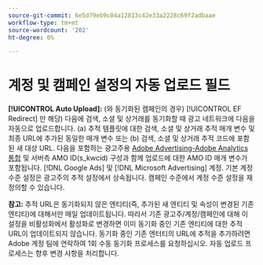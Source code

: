 ```yaml
---
source-git-commit: 6e5d79eb9c04a12813c42e33a2228c69f2adbaae
workflow-type: tm+mt
source-wordcount: '202'
ht-degree: 0%

---
```

# 계정 및 캠페인 설정의 자동 업로드 필드

**[!UICONTROL Auto Upload]:** (와 동기화된 캠페인의 경우) [!UICONTROL EF Redirect] 만 해당) 다음에 검색, 소셜 및 상거래를 동기화할 때 광고 네트워크에 다음을 자동으로 업로드합니다. (a) 추적 템플릿에 대한 검색, 소셜 및 상거래 추적 매개 변수 및 최종 URL에 추가된 동일한 매개 변수 또는 (b) 검색, 소셜 및 상거래 추적 코드에 포함된 새 대상 URL. 다음을 포함하는 광고주용 [Adobe Advertising-Adobe Analytics 통합](https://experienceleague.adobe.com/docs/advertising/integrations/analytics/overview.html) 및 서버측 AMO ID(s_kwcid) 구성과 함께 업로드에 대한 AMO ID 매개 변수가 포함됩니다. [!DNL Google Ads] 및 [!DNL Microsoft Advertising] 계정. 기본 계정 수준 설정은 광고주의 추적 설정에서 상속됩니다. 캠페인 수준에서 계정 수준 설정을 재정의할 수 있습니다.

**참고:** 추적 URL은 동기화되지 않은 엔티티(즉, 추가된 새 엔티티 및 속성이 변경된 기존 엔티티)에 대해서만 매일 업데이트됩니다. 따라서 기존 광고주/계정/캠페인에 대해 이 설정을 비활성화에서 활성화로 변경하면 이미 동기화 중인 기존 엔티티에 대한 추적 URL이 업데이트되지 않습니다. 동기화 중인 기존 엔터티의 URL에 추적을 추가하려면 Adobe 계정 팀에 연락하여 1회 수동 동기화 프로세스를 요청하십시오. 자동 업로드 프로세스는 향후 변경 사항을 처리합니다.
